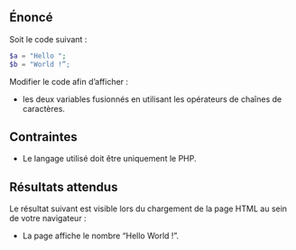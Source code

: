 ## Énoncé

Soit le code suivant :

``` php
$a = "Hello ";
$b = "World !”; 
```

Modifier le code afin d’afficher :

- les deux variables fusionnés en utilisant les opérateurs de chaînes de caractères.

## Contraintes

- Le langage utilisé doit être uniquement le PHP.

## Résultats attendus

Le résultat suivant est visible lors du chargement de la page HTML au sein de votre navigateur :

- La page affiche le nombre “Hello World !”.